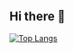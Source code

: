 ## Hi there 👋
[![Top Langs](https://github-readme-stats.vercel.app/api/top-langs/?kevinpettersson=your-github-username)](https://github.com/anuraghazra/github-readme-stats)
